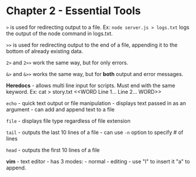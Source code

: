 # Chapter 2 - Essential Tools

`>` is used for redirecting output to a file. 
Ex: `node server.js > logs.txt` logs the output of the node command in logs.txt. 

`>>` is used for redirecting output to the end of a file, appending it to the bottom of already existing data. 

`2>` and `2>>` work the same way, but for only errors. 

`&>` and `&>>` works the same way, but for **both** output and error messages. 

**Heredocs** - allows multi line input for scripts. Must end with the same keyword. 
Ex: cat > story.txt <<WORD 
        Line 1...
        Line 2...
WORD>>

`echo` - quick text output or file manipulation
       - displays text passed in as an argument 
       - can add and append text to a file 

`file` - displays file type regardless of file extension


`tail` - outputs the last 10 lines of a file
       - can use `-n` option to specify # of lines

`head` - outputs the first 10 lines of a file 

**vim** - text editor
        - has 3 modes:
            - normal
            - editing - use "I" to insert it "a" to append. 







